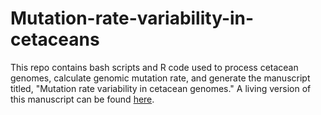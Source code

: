 # Mutation-rate-variability-in-cetaceans
This repo contains bash scripts and R code used to process cetacean genomes, calculate genomic mutation rate, and generate the manuscript titled, "Mutation rate variability in cetacean genomes." A living version of this manuscript can be found [here](https://uw-wade-lab.github.io/Mutation-rate-variability-in-cetaceans/). 
